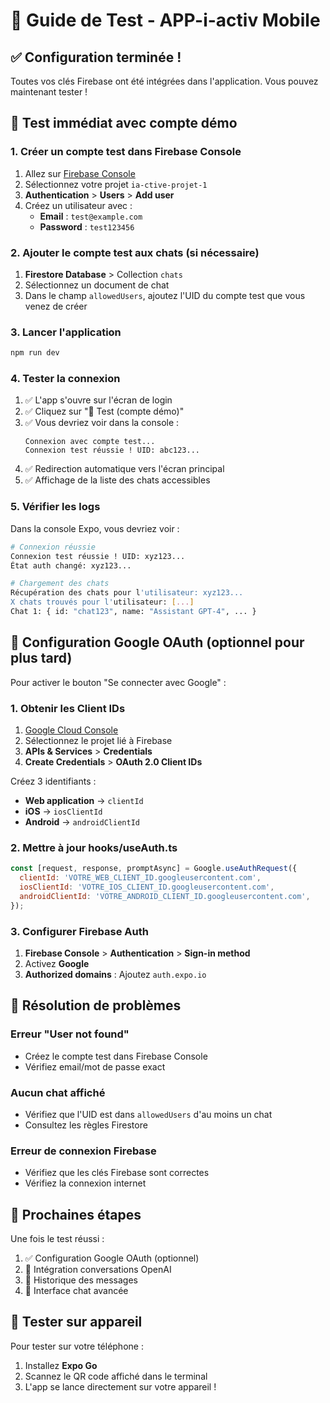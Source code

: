 # 🧪 Guide de Test - APP-i-activ Mobile

## ✅ Configuration terminée !

Toutes vos clés Firebase ont été intégrées dans l'application. Vous pouvez maintenant tester !

## 🚀 Test immédiat avec compte démo

### 1. Créer un compte test dans Firebase Console

1. Allez sur [Firebase Console](https://console.firebase.google.com/)
2. Sélectionnez votre projet `ia-ctive-projet-1`
3. **Authentication** > **Users** > **Add user**
4. Créez un utilisateur avec :
   - **Email** : `test@example.com`
   - **Password** : `test123456`

### 2. Ajouter le compte test aux chats (si nécessaire)

1. **Firestore Database** > Collection `chats`
2. Sélectionnez un document de chat
3. Dans le champ `allowedUsers`, ajoutez l'UID du compte test que vous venez de créer

### 3. Lancer l'application

```bash
npm run dev
```

### 4. Tester la connexion

1. ✅ L'app s'ouvre sur l'écran de login
2. ✅ Cliquez sur "🧪 Test (compte démo)"
3. ✅ Vous devriez voir dans la console :
   ```
   Connexion avec compte test...
   Connexion test réussie ! UID: abc123...
   ```
4. ✅ Redirection automatique vers l'écran principal
5. ✅ Affichage de la liste des chats accessibles

### 5. Vérifier les logs

Dans la console Expo, vous devriez voir :

```bash
# Connexion réussie
Connexion test réussie ! UID: xyz123...
État auth changé: xyz123...

# Chargement des chats
Récupération des chats pour l'utilisateur: xyz123...
X chats trouvés pour l'utilisateur: [...]
Chat 1: { id: "chat123", name: "Assistant GPT-4", ... }
```

## 🔧 Configuration Google OAuth (optionnel pour plus tard)

Pour activer le bouton "Se connecter avec Google" :

### 1. Obtenir les Client IDs

1. [Google Cloud Console](https://console.cloud.google.com/)
2. Sélectionnez le projet lié à Firebase
3. **APIs & Services** > **Credentials**
4. **Create Credentials** > **OAuth 2.0 Client IDs**

Créez 3 identifiants :
- **Web application** → `clientId`
- **iOS** → `iosClientId` 
- **Android** → `androidClientId`

### 2. Mettre à jour hooks/useAuth.ts

```javascript
const [request, response, promptAsync] = Google.useAuthRequest({
  clientId: 'VOTRE_WEB_CLIENT_ID.googleusercontent.com',
  iosClientId: 'VOTRE_IOS_CLIENT_ID.googleusercontent.com', 
  androidClientId: 'VOTRE_ANDROID_CLIENT_ID.googleusercontent.com',
});
```

### 3. Configurer Firebase Auth

1. **Firebase Console** > **Authentication** > **Sign-in method**
2. Activez **Google** 
3. **Authorized domains** : Ajoutez `auth.expo.io`

## 🐛 Résolution de problèmes

### Erreur "User not found"
- Créez le compte test dans Firebase Console
- Vérifiez email/mot de passe exact

### Aucun chat affiché
- Vérifiez que l'UID est dans `allowedUsers` d'au moins un chat
- Consultez les règles Firestore

### Erreur de connexion Firebase
- Vérifiez que les clés Firebase sont correctes
- Vérifiez la connexion internet

## 🎯 Prochaines étapes

Une fois le test réussi :
1. ✅ Configuration Google OAuth (optionnel)
2. 🔄 Intégration conversations OpenAI
3. 🔄 Historique des messages
4. 🔄 Interface chat avancée

## 📱 Tester sur appareil

Pour tester sur votre téléphone :
1. Installez **Expo Go** 
2. Scannez le QR code affiché dans le terminal
3. L'app se lance directement sur votre appareil ! 